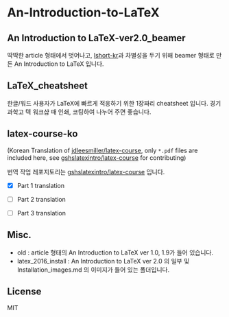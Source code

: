 # An-Introduction-to-LaTeX

## An Introduction to LaTeX-ver2.0_beamer

딱딱한 article 형태에서 벗어나고, [lshort-kr](http://texdoc.net/texmf-dist/doc/latex/lshort-korean/lshort-kr.pdf)과 차별성을 두기 위해 beamer 형태로 만든 An Introduction to LaTeX 입니다. 

## LaTeX_cheatsheet

한글/워드 사용자가 LaTeX에 빠르게 적응하기 위한 1장짜리 cheatsheet 입니다. 경기과학고 텍 워크샵 때 인쇄, 코팅하여 나누어 주면 좋습니다.

## latex-course-ko

(Korean Translation of [jdleesmiller/latex-course](https://github.com/jdleesmiller/latex-course), only `*.pdf` files are included here, see [gshslatexintro/latex-course](https://github.com/gshslatexintro/latex-course) for contributing)

번역 작업 레포지토리는 [gshslatexintro/latex-course](https://github.com/gshslatexintro/latex-course) 입니다.

- [x] Part 1 translation

- [ ] Part 2 translation
- [ ] Part 3 translation

## Misc.

- old : article 형태의 An Introduction to LaTeX ver 1.0, 1.9가 들어 있습니다. 
- latex\_2016\_install : An Introduction to LaTeX ver 2.0 의 일부 및 Installation_images.md 의 이미지가 들어 있는 폴더입니다.

## License

MIT